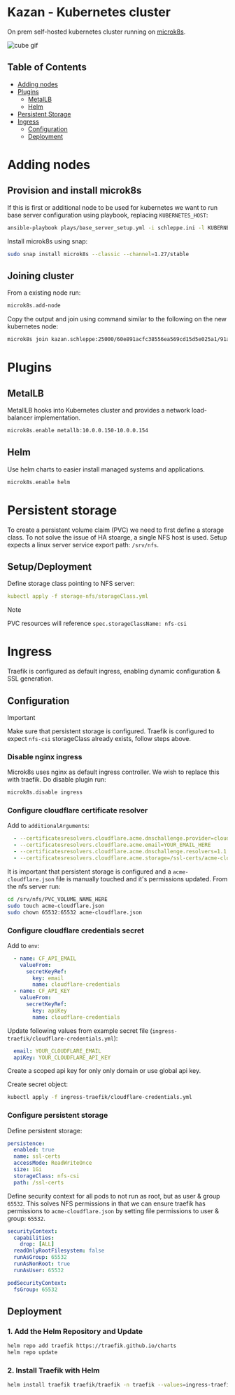 # Kazan - Kubernetes cluster

On prem self-hosted kubernetes cluster running on [microk8s](https://microk8s.io/docs).

![cube gif](./assets/cube.gif)

## Table of Contents

- [Adding nodes](#adding-nodes)
- [Plugins](#plugins)
  - [MetalLB](#metallb)
  - [Helm](#helm)
- [Persistent Storage](#persistent-storage)
- [Ingress](#ingress)
  - [Configuration](#configuration)
  - [Deployment](#deployment)

# Adding nodes

## Provision and install microk8s
If this is first or additional node to be used for kubernetes we want to run base server configuration using playbook, replacing `KUBERNETES_HOST`:

```bash
ansible-playbook plays/base_server_setup.yml -i schleppe.ini -l KUBERNETES_HOST
```

Install microk8s using snap:

```bash
sudo snap install microk8s --classic --channel=1.27/stable
```

## Joining cluster

From a existing node run:

```bash
microk8s.add-node
```

Copy the output and join using command similar to the following on the new kubernetes node:

```bash
microk8s join kazan.schleppe:25000/60e891acfc38556ea569cd15d5e025a1/91a7ab376757
```

# Plugins

## MetalLB

MetallLB hooks into Kubernetes cluster and provides a network load-balancer implementation. 

```bash
microk8s.enable metallb:10.0.0.150-10.0.0.154
```

## Helm

Use helm charts to easier install managed systems and applications. 

```bash
microk8s.enable helm
```


# Persistent storage

To create a persistent volume claim (PVC) we need to first define a storage class. To not solve the issue of HA stoarge, a single NFS host is used. Setup expects a linux server service export path: `/srv/nfs`.

## Setup/Deployment

Define storage class pointing to NFS server:

```yaml
kubectl apply -f storage-nfs/storageClass.yml
```

> [!NOTE]
> PVC resources will reference `spec.storageClassName: nfs-csi`

# Ingress

Traefik is configured as default ingress, enabling dynamic configuration & SSL generation.


## Configuration

> [!IMPORTANT]
> Make sure that persistent storage is configured. Traefik is configured to expect `nfs-csi` storageClass already exists, follow steps above.

### Disable nginx ingress

Microk8s uses nginx as default ingress controller. We wish to replace this with traefik. Do disable plugin run:

```bash
microk8s.disable ingress
```

### Configure cloudflare certificate resolver

Add to `additionalArguments`:

```yaml
  - --certificatesresolvers.cloudflare.acme.dnschallenge.provider=cloudflare
  - --certificatesresolvers.cloudflare.acme.email=YOUR_EMAIL_HERE
  - --certificatesresolvers.cloudflare.acme.dnschallenge.resolvers=1.1.1.1
  - --certificatesresolvers.cloudflare.acme.storage=/ssl-certs/acme-cloudflare.json
```

It is important that persistent storage is configured and a `acme-cloudflare.json` file is manually touched and it's permissions updated. From the nfs server run:

```bash
cd /srv/nfs/PVC_VOLUME_NAME_HERE
sudo touch acme-cloudflare.json
sudo chown 65532:65532 acme-cloudflare.json
```

### Configure cloudflare credentials secret

Add to `env`:

```yaml
  - name: CF_API_EMAIL
    valueFrom:
      secretKeyRef:
        key: email
        name: cloudflare-credentials
  - name: CF_API_KEY
    valueFrom:
      secretKeyRef:
        key: apiKey
        name: cloudflare-credentials
```

Update following values from example secret file (`ingress-traefik/cloudflare-credentials.yml`):

```yaml
  email: YOUR_CLOUDFLARE_EMAIL
  apiKey: YOUR_CLOUDFLARE_API_KEY
```

Create a scoped api key for only only domain or use global api key.


Create secret object:

```bash
kubectl apply -f ingress-traefik/cloudflare-credentials.yml
```

### Configure persistent storage

Define persistent storage:

```yaml
persistence:
  enabled: true
  name: ssl-certs
  accessMode: ReadWriteOnce
  size: 1Gi
  storageClass: nfs-csi
  path: /ssl-certs
```

Define security context for all pods to not run as root, but as user & group `65532`. This solves NFS permissions in that we can ensure traefik has permissions to `acme-cloudflare.json` by setting file permissions to user & group: `65532`.

```yaml
securityContext:
  capabilities:
    drop: [ALL]
  readOnlyRootFilesystem: false
  runAsGroup: 65532
  runAsNonRoot: true
  runAsUser: 65532

podSecurityContext:
  fsGroup: 65532
```

## Deployment

### 1. Add the Helm Repository and Update

```bash
helm repo add traefik https://traefik.github.io/charts
helm repo update
```

### 2. Install Traefik with Helm

```bash
helm install traefik traefik/traefik -n traefik --values=ingress-traefik/values.yml
```

